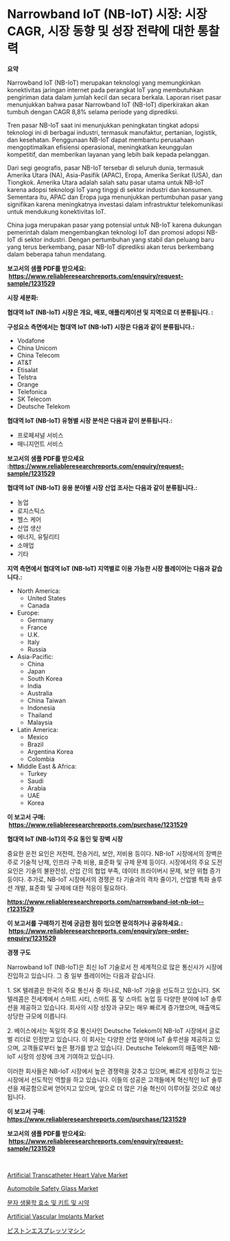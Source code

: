 <p><h1>Narrowband IoT (NB-IoT) 시장: 시장 CAGR, 시장 동향 및 성장 전략에 대한 통찰력</h1></p><p><strong>요약</strong></p>
<p><p>Narrowband IoT (NB-IoT) merupakan teknologi yang memungkinkan konektivitas jaringan internet pada perangkat IoT yang membutuhkan pengiriman data dalam jumlah kecil dan secara berkala. Laporan riset pasar menunjukkan bahwa pasar Narrowband IoT (NB-IoT) diperkirakan akan tumbuh dengan CAGR 8,8% selama periode yang diprediksi.</p><p>Tren pasar NB-IoT saat ini menunjukkan peningkatan tingkat adopsi teknologi ini di berbagai industri, termasuk manufaktur, pertanian, logistik, dan kesehatan. Penggunaan NB-IoT dapat membantu perusahaan mengoptimalkan efisiensi operasional, meningkatkan keunggulan kompetitif, dan memberikan layanan yang lebih baik kepada pelanggan.</p><p>Dari segi geografis, pasar NB-IoT tersebar di seluruh dunia, termasuk Amerika Utara (NA), Asia-Pasifik (APAC), Eropa, Amerika Serikat (USA), dan Tiongkok. Amerika Utara adalah salah satu pasar utama untuk NB-IoT karena adopsi teknologi IoT yang tinggi di sektor industri dan konsumen. Sementara itu, APAC dan Eropa juga menunjukkan pertumbuhan pasar yang signifikan karena meningkatnya investasi dalam infrastruktur telekomunikasi untuk mendukung konektivitas IoT.</p><p>China juga merupakan pasar yang potensial untuk NB-IoT karena dukungan pemerintah dalam mengembangkan teknologi IoT dan promosi adopsi NB-IoT di sektor industri. Dengan pertumbuhan yang stabil dan peluang baru yang terus berkembang, pasar NB-IoT diprediksi akan terus berkembang dalam beberapa tahun mendatang.</p></p>
<p><strong>보고서의 샘플 PDF를 받으세요: &nbsp;<a href="https://www.reliableresearchreports.com/enquiry/request-sample/1231529">https://www.reliableresearchreports.com/enquiry/request-sample/1231529</a></strong></p>
<p><strong>시장 세분화:</strong></p>
<p><strong> 협대역 IoT (NB-IoT) 시장은 개요, 배포, 애플리케이션 및 지역으로 더 분류됩니다. :</strong></p>
<p><strong>구성요소 측면에서는 협대역 IoT (NB-IoT) 시장은 다음과 같이 분류됩니다.:</strong></p>
<p><ul><li>Vodafone</li><li>China Unicom</li><li>China Telecom</li><li>AT&T</li><li>Etisalat</li><li>Telstra</li><li>Orange</li><li>Telefonica</li><li>SK Telecom</li><li>Deutsche Telekom</li></ul></p>
<p><strong> 협대역 IoT (NB-IoT) 유형별 시장 분석은 다음과 같이 분류됩니다.:</strong></p>
<p><ul><li>프로페셔널 서비스</li><li>매니지먼트 서비스</li></ul></p>
<p><strong>보고서의 샘플 PDF를 받으세요 :<a href="https://www.reliableresearchreports.com/enquiry/request-sample/1231529">https://www.reliableresearchreports.com/enquiry/request-sample/1231529</a></strong></p>
<p><strong> 협대역 IoT (NB-IoT) 응용 분야별 시장 산업 조사는 다음과 같이 분류됩니다.:</strong></p>
<p><ul><li>농업</li><li>로지스틱스</li><li>헬스 케어</li><li>산업 생산</li><li>에너지, 유틸리티</li><li>소매업</li><li>기타</li></ul></p>
<p><strong>지역 측면에서 협대역 IoT (NB-IoT) 지역별로 이용 가능한 시장 플레이어는 다음과 같습니다.:</strong></p>
<p><ul>
    <li>
        North America:
        <ul>
            <li>United States</li>
            <li>Canada</li>
        </ul>
    </li>
    <li>
        Europe:
        <ul>
            <li>Germany</li>
            <li>France</li>
            <li>U.K.</li>
            <li>Italy</li>
            <li>Russia</li>
        </ul>
    </li>
    <li>
        Asia-Pacific:
        <ul>
            <li>China</li>
            <li>Japan</li>
            <li>South Korea</li>
            <li>India</li>
            <li>Australia</li>
            <li>China Taiwan</li>
            <li>Indonesia</li>
            <li>Thailand</li>
            <li>Malaysia</li>
        </ul>
    </li>
    <li>
        Latin America:
        <ul>
            <li>Mexico</li>
            <li>Brazil</li>
            <li>Argentina Korea</li>
            <li>Colombia</li>
        </ul>
    </li>
    <li>
        Middle East & Africa:
        <ul>
            <li>Turkey</li>
            <li>Saudi</li>
            <li>Arabia</li>
            <li>UAE</li>
            <li>Korea</li>
        </ul>
    </li>
    </ul></p>
<p><strong>이 보고서 구매: &nbsp;<a href="https://www.reliableresearchreports.com/purchase/1231529">https://www.reliableresearchreports.com/purchase/1231529</a></strong></p>
<p><strong>협대역 IoT (NB-IoT)의 주요 동인 및 장벽 시장</strong></p>
<p><p>중요한 운전 요인은 저전력, 전송거리, 보안, 저비용 등이다. NB-IoT 시장에서의 장벽은 주로 기술적 난제, 인프라 구축 비용, 표준화 및 규제 문제 등이다. 시장에서의 주요 도전 요인은 기술의 불완전성, 산업 간의 협업 부족, 데이터 프라이버시 문제, 보안 위협 증가 등이다. 추가로, NB-IoT 시장에서의 경쟁은 타 기술과의 격차 줄이기, 산업별 특화 솔루션 개발, 표준화 및 규제에 대한 적응이 필요하다.</p></p>
<p><strong><a href="https://www.reliableresearchreports.com/narrowband-iot-nb-iot--r1231529">https://www.reliableresearchreports.com/narrowband-iot-nb-iot--r1231529</a></strong></p>
<p><strong>이 보고서를 구매하기 전에 궁금한 점이 있으면 문의하거나 공유하세요.: &nbsp;<a href="https://www.reliableresearchreports.com/enquiry/pre-order-enquiry/1231529">https://www.reliableresearchreports.com/enquiry/pre-order-enquiry/1231529</a></strong></p>
<p><strong>경쟁 구도</strong></p>
<p><p>Narrowband IoT (NB-IoT)은 최신 IoT 기술로서 전 세계적으로 많은 통신사가 시장에 진입하고 있습니다. 그 중 일부 플레이어는 다음과 같습니다.</p><p>1. SK 텔레콤은 한국의 주요 통신사 중 하나로, NB-IoT 기술을 선도하고 있습니다. SK 텔레콤은 전세계에서 스마트 시티, 스마트 홈 및 스마트 농업 등 다양한 분야에 IoT 솔루션을 제공하고 있습니다. 회사의 시장 성장과 규모는 매우 빠르게 증가했으며, 매출액도 상당한 규모에 이릅니다.</p><p>2. 베이스에서는 독일의 주요 통신사인 Deutsche Telekom이 NB-IoT 시장에서 글로벌 리더로 인정받고 있습니다. 이 회사는 다양한 산업 분야에 IoT 솔루션을 제공하고 있으며, 고객들로부터 높은 평가를 받고 있습니다. Deutsche Telekom의 매출액은 NB-IoT 시장의 성장에 크게 기여하고 있습니다.</p><p>이러한 회사들은 NB-IoT 시장에서 높은 경쟁력을 갖추고 있으며, 빠르게 성장하고 있는 시장에서 선도적인 역할을 하고 있습니다. 이들의 성공은 고객들에게 혁신적인 IoT 솔루션을 제공함으로써 얻어지고 있으며, 앞으로 더 많은 기술 혁신이 이루어질 것으로 예상됩니다.</p></p>
<p><strong>이 보고서 구매: &nbsp; <a href="https://www.reliableresearchreports.com/purchase/1231529">https://www.reliableresearchreports.com/purchase/1231529</a></strong></p>
<p><strong>보고서의 샘플 PDF를 받으세요: &nbsp;<a href="https://www.reliableresearchreports.com/enquiry/request-sample/1231529">https://www.reliableresearchreports.com/enquiry/request-sample/1231529</a></strong><strong></strong></p>
<p>&nbsp;</p>
<p><p><a href="https://github.com/provorikovar/Market-Research-Report-List-4/blob/main/artificial-transcatheter-heart-valve-market.md">Artificial Transcatheter Heart Valve Market</a></p><p><a href="https://issuu.com/reportprime-2/docs/automobile-safety-glass-market-size-2030.pptx">Automobile Safety Glass Market</a></p><p><a href="https://github.com/vsr06p4p49/Market-Research-Report-List-1/blob/main/748286722191.md">분자 생물학 효소 및 키트 및 시약</a></p><p><a href="https://github.com/angelajermaine/Market-Research-Report-List-2/blob/main/artificial-vascular-implants-market.md">Artificial Vascular Implants Market</a></p><p><a href="https://github.com/cbigkbh02719/Market-Research-Report-List-1/blob/main/513510624251.md">ピストンエスプレッソマシン</a></p></p>